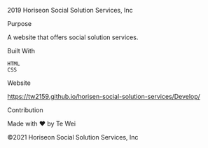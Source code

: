 2019 Horiseon Social Solution Services, Inc

Purpose

A website that offers social solution services.

Built With

    HTML
    CSS

Website

https://tw2159.github.io/horisen-social-solution-services/Develop/

Contribution

Made with ❤️ by Te Wei

©2021 Horiseon Social Solution Services, Inc

